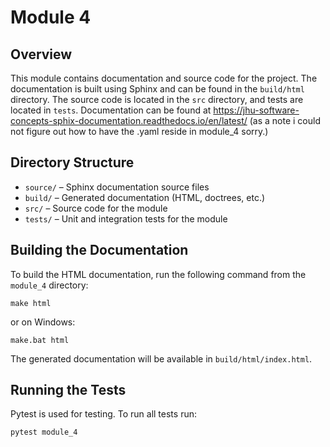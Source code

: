 # Module 4

## Overview

This module contains documentation and source code for the project. The documentation is built using Sphinx and can be found in the `build/html` directory. The source code is located in the `src` directory, and tests are located in `tests`.
Documentation can be found at https://jhu-software-concepts-sphix-documentation.readthedocs.io/en/latest/
(as a note i could not figure out how to have the .yaml reside in module_4 sorry.)

## Directory Structure

- `source/` – Sphinx documentation source files
- `build/` – Generated documentation (HTML, doctrees, etc.)
- `src/` – Source code for the module
- `tests/` – Unit and integration tests for the module

## Building the Documentation

To build the HTML documentation, run the following command from the `module_4` directory:

```
make html
```

or on Windows:

```
make.bat html
```

The generated documentation will be available in `build/html/index.html`.

## Running the Tests

Pytest is used for testing. To run all tests run:

```
pytest module_4
```
